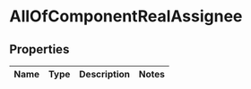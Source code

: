 # AllOfComponentRealAssignee

## Properties
Name | Type | Description | Notes
------------ | ------------- | ------------- | -------------
